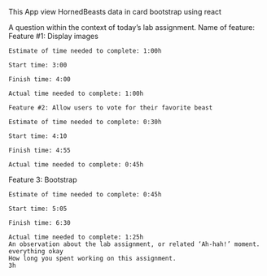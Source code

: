 This App view HornedBeasts data in card bootstrap using react 

A question within the context of today’s lab assignment.
    Name of feature: Feature #1: Display images

    Estimate of time needed to complete: 1:00h

    Start time: 3:00

    Finish time: 4:00

    Actual time needed to complete: 1:00h

    Feature #2: Allow users to vote for their favorite beast

    Estimate of time needed to complete: 0:30h

    Start time: 4:10

    Finish time: 4:55

    Actual time needed to complete: 0:45h

   Feature 3: Bootstrap

    Estimate of time needed to complete: 0:45h

    Start time: 5:05

    Finish time: 6:30

    Actual time needed to complete: 1:25h
    An observation about the lab assignment, or related ‘Ah-hah!’ moment.
    everything okay
    How long you spent working on this assignment.
    3h